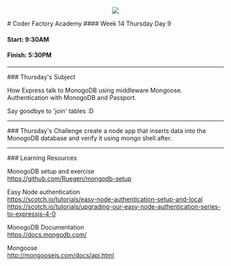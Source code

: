 <p align="center"><img src="https://github.com/coder-factory-academy/cf-guidline-css/blob/master/CFA.png"></p>
# Coder Factory Academy
#### Week 14 Thursday Day 9

#### Start: 9:30AM
#### Finish: 5:30PM
<hr>
### Thursday's Subject

How Express talk to MonogoDB using middleware Mongoose.
Authentication with MonogoDB and Passport.

Say goodbye to 'join' tables :D

<hr>
### Thursday's Challenge
create a node app that inserts data into the MonogoDB database and verify it using mongo shell after.


<hr>
### Learning Resources

MonogoDB setup and exercise <br>
https://github.com/Ruegen/mongodb-setup

Easy Node authentication <br>
https://scotch.io/tutorials/easy-node-authentication-setup-and-local <br>
https://scotch.io/tutorials/upgrading-our-easy-node-authentication-series-to-expressjs-4-0

MonogoDB Documentation <br>
https://docs.mongodb.com/

Mongoose <br>
http://mongoosejs.com/docs/api.html
